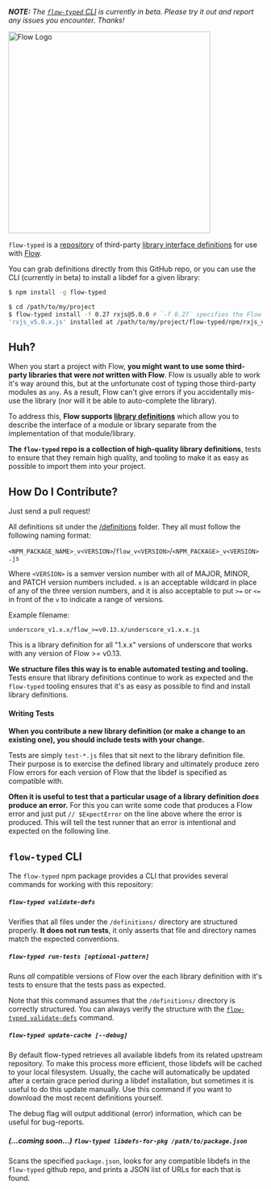 _**NOTE:** The [`flow-typed` CLI](https://www.npmjs.com/package/flow-typed) is currently in beta. Please try it out and report any issues you encounter. Thanks!_

<img 
  alt="Flow Logo" 
  src="https://raw.githubusercontent.com/flowtype/flow-typed/master/flow-typed-logo.png"
  width="400"
/>

`flow-typed` is a [repository](https://github.com/flowtype/flow-typed/tree/master/definitions) of third-party 
[library interface definitions](http://flowtype.org/docs/third-party.html) 
for use with [Flow](http://flowtype.org/).

You can grab definitions directly from this GitHub repo, or you can use the CLI (currently in beta) to install a libdef for a given library:
```bash
$ npm install -g flow-typed

$ cd /path/to/my/project
$ flow-typed install -f 0.27 rxjs@5.0.0 # `-f 0.27` specifies the Flow version we're using for this project
'rxjs_v5.0.x.js' installed at /path/to/my/project/flow-typed/npm/rxjs_v5.0.xjs
```

## Huh?

When you start a project with Flow, **you might want to use some third-party 
libraries that were *not* written with Flow**. Flow is usually able to work it's 
way around this, but at the unfortunate cost of typing those third-party modules 
as `any`. As a result, Flow can't give errors if you accidentally mis-use the 
library (nor will it be able to auto-complete the library).

To address this, **Flow supports 
[library definitions](http://flowtype.org/docs/third-party.html)** which allow 
you to describe the interface of a module or library separate from the 
implementation of that module/library. 

**The `flow-typed` repo is a collection of high-quality library definitions**, 
tests to ensure that they remain high quality, and tooling to make it as easy as 
possible to import them into your project.

## How Do I Contribute?

Just send a pull request!

All definitions sit under the 
[/definitions](https://github.com/flowtype/flow-typed/tree/master/definitions) 
folder. They all must follow the following naming format:

`<NPM_PACKAGE_NAME>_v<VERSION>`/`flow_v<VERSION>`/`<NPM_PACKAGE>_v<VERSION>.js`

Where `<VERSION>` is a semver version number with all of MAJOR, MINOR, and PATCH
version numbers included. `x` is an acceptable wildcard in place of any of the 
three version numbers, and it is also acceptable to put `>=` or `<=` in front of
the `v` to indicate a range of versions.

Example filename:

`underscore_v1.x.x/flow_>=v0.13.x/underscore_v1.x.x.js`

This is a library definition for all "1.x.x" versions of underscore that works
with any version of Flow >= v0.13.

**We structure files this way is to enable automated testing and tooling.**
Tests ensure that library definitions continue to work as expected and the
`flow-typed` tooling ensures that it's as easy as possible to find and install 
library definitions.

#### Writing Tests

**When you contribute a new library definition (or make a change to an existing 
one), you should include tests with your change.**

Tests are simply `test-*.js` files that sit next to the library definition 
file. Their purpose is to exercise the defined library and ultimately produce
zero Flow errors for each version of Flow that the libdef is specified as 
compatible with.

**Often it is useful to test that a particular usage of a library definition 
*does* produce an error.** For this you can write some code that produces a Flow 
error and just put `// $ExpectError` on the line above where the error is 
produced. This will tell the test runner that an error is intentional and 
expected on the following line.

## `flow-typed` CLI

The `flow-typed` npm package provides a CLI that provides several commands for
working with this repository:

##### `flow-typed validate-defs`

Verifies that all files under the `/definitions/` directory are structured 
properly. **It does not run tests**, it only asserts that file and directory 
names match the expected conventions.

##### `flow-typed run-tests [optional-pattern]`

Runs *all* compatible versions of Flow over the each library definition with 
it's tests to ensure that the tests pass as expected.

Note that this command assumes that the `/definitions/` directory is correctly 
structured. You can always verify the structure with the 
[`flow-typed validate-defs`](#flow-typed-validate-defs) command.

##### `flow-typed update-cache [--debug]`

By default flow-typed retrieves all available libdefs from its related upstream
repository. To make this process more efficient, those libdefs will be cached to
your local filesystem. Usually, the cache will automatically be updated after a
certain grace period during a libdef installation, but sometimes it is useful to
do this update manually. Use this command if you want to download the most
recent definitions yourself.

The debug flag will output additional (error) information, which can be useful for
bug-reports.

##### *(...coming soon...)* `flow-typed libdefs-for-pkg /path/to/package.json`

Scans the specified `package.json`, looks for any compatible libdefs in the 
`flow-typed` github repo, and prints a JSON list of URLs for each that is found.
